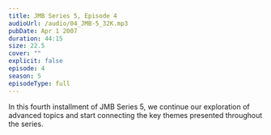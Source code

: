```yaml
---
title: JMB Series 5, Episode 4
audioUrl: /audio/04_JMB-5_32K.mp3
pubDate: Apr 1 2007
duration: 44:15
size: 22.5
cover: ""
explicit: false
episode: 4
season: 5
episodeType: full
---
```


In this fourth installment of JMB Series 5, we continue our exploration of advanced topics and start connecting the key themes presented throughout the series.
